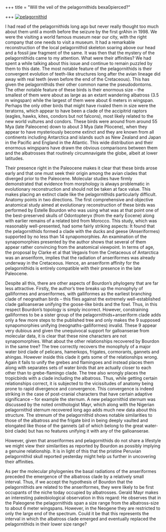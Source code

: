 +++
title = "Will the veil of the pelagornithids bexa0pierced?"

+++
[![pelagornithid](https://i1.wp.com/farm4.static.flickr.com/3590/3325302488_bfbe023afd.jpg)](http://www.flickr.com/photos/24766652@N05/3325302488/ "pelagornithid by somasushma, on Flickr")

I had read of the pelagornithids long ago but never really thought too
much about them until a month before the seizure by the first grAhin in
1998. We were the visiting a world famous museum near our city, with the
right company that one needs to visit a museum. It had a remarkable
reconstruction of the local pelagornithid skeleton soaring above our
head and a fossil jaw fragment of the same. It was then that the mystery
of the pelagornithids came to my attention. What were their affinities?
We had spent a while talking about this issue and continue to remain
puzzled by them to this date. The most notable feature of the
pelagornithids is their convergent evolution of teeth-like structures
long after the avian lineage did away with real teeth (even before the
end of the Cretaceous). This has given the pelagornithids their other
common name the pseudodontorns. The other notable feature of these birds
is their enormous size – the smallest of them were about as large as an
extant wandering albatross (3.5 m wingspan) while the largest of them
were about 6 meters in wingspan. Perhaps the only other birds that might
have rivaled them in size were the teratorns, which appear to have been
a clade of the accipitrid raptors (eagles, hawks, kites, condors but not
falcons), most likely related to the new world vultures and condors.
These birds were around from around 55 Mya (late Paleocene) down to
about 3 Mya (late Pliocene), when they appear to have mysteriously
become extinct and they are known from all continents including
Antarctica and islands such as New Zealand and Japan in the Pacific and
England in the Atlantic. This wide distribution and their enormous
wingspans have drawn the obvious comparisons between them and the
albatrosses that routinely circumnavigate the globe, albeit at lower
latitudes.

Their presence right in the Paleocene makes it clear that these birds
arose early and that one must seek their origin among the avian clades
that diverged prior to the Paleocene. Molecular studies have firmly
demonstrated that evidence from morphology is always problematic in
evolutionary reconstruction and should not be taken at face value. This
makes placing an extinct clade like the pelagornithids particularly
difficult. Anatomy points in two directions. The first comprehensive and
objective anatomical study aimed at evolutionary reconstruction of these
birds was performed by Estelle Bourdon who was using what was at that
point one of the best-preserved skulls of Odontopteryx (from the early
Eocene) along with earlier remains of a related bird from Morocco. This
study, which was reasonably well-presented, had some fairly striking
aspects: It found that the pelagornithids formed a clade with the ducks
and geese (Anseriformes) supported by no less than 14 synapomorphies. An
examination of the synapomorphies presented by the author shows that
several of them appear rather convincing from the anatomical viewpoint.
In terms of age, the proposal by Clarke et al that Vegavis from the
Cretaceous of Antarctica was an anseriform, implies that the radiation
of anseriformes was already underway in the Cretaceous. Hence, an
anseriform affinity for the pelagornithids is entirely compatible with
their presence in the late Paleocene.

Despite all this, there are other aspects of Bourdon’s phylogeny that
are far less attractive. Firstly, the author’s tree breaks up the
monophyly of galliformes and anseriformes, with galliformes as the
earliest branching clade of neognathan birds – this flies against the
extremely well-established clade galloanserae unifying the goose-like
birds and the fowl. Thus, in this respect Bourdon’s topology is simply
incorrect. However, constraining galliformes to be a sister group of the
pelagornithids+anseriform clade adds only a few more steps to the
published tree and only makes the 9 supposed synapomorphies unifying
(neognaths-galliformes) invalid. These 9 appear very dubious and given
the unequivocal support for galloanserae from molecular data, it is
clear that these nine characters are not synapomorphies. What about the
other relationships recovered by Bourdon in the same tree? The tree
correctly recovers the monophyly of a major water bird clade of
pelicans, hamerkops, frigates, cormorants, gannets and ahingas. However
inside this clade it gets some of the relationships wrong. Again it
fails to unify the grebes and flamingoes and instead places them along
with separates sets of water birds that are actually closer to each
other than to grebe-flamingo clade. The tree also wrongly places the
tropicbirds with a clade including the albatross. Thus, while getting
certain relationships correct, it is subjected to the vicissitudes of
anatomy being prone to rapid divergence and convergence. This
convergence is indeed striking in the case of post-cranial characters
that have certain adaptive significance – for example the sternum. A new
pelagornithid sternum was discussed by the noted ornithologist Mayr,
which along with the Nigerian pelagornithid sternum recovered long ago
adds much new data about this structure. The strenum of the
pelagornithid shows notable similarities to those of the albatross and
the frigate bird in being deeply vaulted and elongated like those of the
gannets (all of which belong to the great water-bird clade) but has no
features unifying it with any of the galloanserae.

However, given that anseriformes and pelagornithids do not share a
lifestyle we might view their similarities as reported by Bourdon as
possibly implying a genuine relationship. It is in light of this that
the pristine Peruvian pelagornithid skull reported yesterday might help
us further in uncovering their affinities.

As per the molecular phylogenies the basal radiations of the
anseriformes preceded the emergence of the albatross clade by a
relatively small interval. Thus, if we accept the hypothesis of Bourdon
that the pelagornithids are related to the anseriformes, they were
likely to be first occupants of the niche today occupied by albatrosses.
Gerald Mayr makes an interesting paleobiological observation in this
regard: He observes that in the Paleogene the pelagornithids span a size
range from the albatross-size to about 6 meter wingspans. However, in
the Neogene they are restricted to only the large end of the spectrum.
Could it be that this represents the interval in which the albatross
clade emerged and eventually replaced the pelagornithids in their lower
size range?
